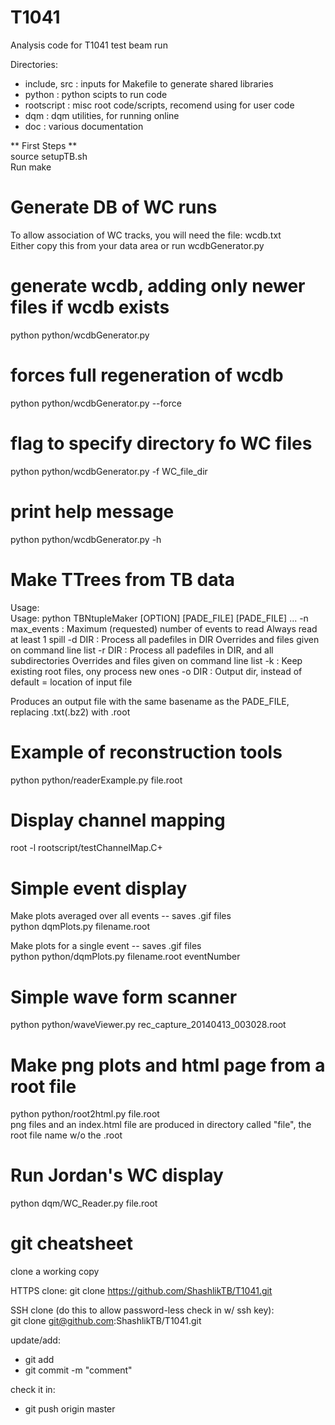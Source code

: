T1041
=====

Analysis code for T1041 test beam run

Directories:  
- include, src : inputs for Makefile to generate shared libraries
- python       : python scipts to run code
- rootscript   : misc root code/scripts, recomend using for user code
- dqm          : dqm utilities, for running online
- doc          : various documentation


** First Steps **  
source setupTB.sh  
Run make

Generate DB of WC runs 
======================
To allow association of WC tracks, you will need the file: wcdb.txt  
Either copy this from your data area or run wcdbGenerator.py

# generate wcdb, adding only newer files if wcdb exists  
python python/wcdbGenerator.py   
# forces full regeneration of wcdb  
python python/wcdbGenerator.py --force  
# flag to specify directory fo WC files  
python python/wcdbGenerator.py -f WC_file_dir  
# print help message  
python python/wcdbGenerator.py -h  


Make TTrees from TB data
========================
Usage:  
Usage: python TBNtupleMaker [OPTION] [PADE_FILE] [PADE_FILE] ...
      -n max_events  : Maximum (requested) number of events to read
                       Always read at least 1 spill
      -d DIR         : Process all padefiles in DIR
                       Overrides and files given on command line list
      -r DIR         : Process all padefiles in DIR, and all subdirectories
                       Overrides and files given on command line list
      -k             : Keep existing root files, ony process new ones
      -o DIR         : Output dir, instead of default = location of input file


Produces an output file with the same basename as the PADE_FILE, replacing .txt(.bz2) with .root


Example of reconstruction tools  
===============================  
python python/readerExample.py file.root
 

Display channel mapping  
======================  
root -l rootscript/testChannelMap.C+


Simple event display  
====================  
Make plots averaged over all events -- saves .gif files  
python dqmPlots.py filename.root  

Make plots for a single event -- saves .gif files  
python python/dqmPlots.py filename.root eventNumber  

Simple wave form scanner  
========================  
python python/waveViewer.py rec_capture_20140413_003028.root


Make png plots and html page from a root file
=============================================
python python/root2html.py file.root  
  png files and an index.html file are produced in directory called "file", 
the root file name w/o the .root


Run Jordan's WC display  
=======================  
python dqm/WC_Reader.py file.root




git cheatsheet
==============

clone a working copy

HTTPS clone: git clone https://github.com/ShashlikTB/T1041.git

SSH clone (do this to allow password-less check in w/ ssh key):  
git clone git@github.com:ShashlikTB/T1041.git


update/add:
* git add <file>
* git commit -m "comment"

check it in:
* git push origin master


